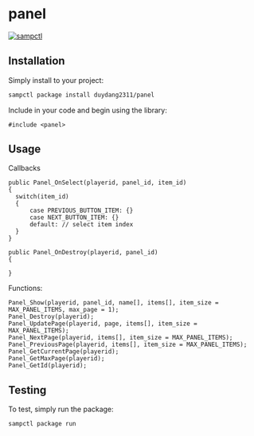 # panel

[![sampctl](https://img.shields.io/badge/sampctl-panel-2f2f2f.svg?style=for-the-badge)](https://github.com/duydang2311/panel)

<!--
Short description of your library, why it's useful, some examples, pictures or
videos. Link to your forum release thread too.

Remember: You can use "forumfmt" to convert this readme to forum BBCode!

What the sections below should be used for:

`## Installation`: Leave this section un-edited unless you have some specific
additional installation procedure.

`## Testing`: Whether your library is tested with a simple `main()` and `print`,
unit-tested, or demonstrated via prompting the player to connect, you should
include some basic information for users to try out your code in some way.

And finally, maintaining your version number`:

* Follow [Semantic Versioning](https://semver.org/)
* When you release a new version, update `VERSION` and `git tag` it
* Versioning is important for sampctl to use the version control features

Happy Pawning!
-->

## Installation

Simply install to your project:

```bash
sampctl package install duydang2311/panel
```

Include in your code and begin using the library:

```pawn
#include <panel>
```

## Usage

<!--
Write your code documentation or examples here. If your library is documented in
the source code, direct users there. If not, list your API and describe it well
in this section. If your library is passive and has no API, simply omit this
section.
-->

Callbacks

  ```pawn
  public Panel_OnSelect(playerid, panel_id, item_id)
  {
    switch(item_id)
    {
        case PREVIOUS_BUTTON_ITEM: {}
        case NEXT_BUTTON_ITEM: {}
        default: // select item index
    }
  }

  public Panel_OnDestroy(playerid, panel_id)
  {

  }
  ```

Functions:

  ```pawn
  Panel_Show(playerid, panel_id, name[], items[], item_size = MAX_PANEL_ITEMS, max_page = 1);
  Panel_Destroy(playerid);
  Panel_UpdatePage(playerid, page, items[], item_size = MAX_PANEL_ITEMS);
  Panel_NextPage(playerid, items[], item_size = MAX_PANEL_ITEMS);
  Panel_PreviousPage(playerid, items[], item_size = MAX_PANEL_ITEMS);
  Panel_GetCurrentPage(playerid);
  Panel_GetMaxPage(playerid);
  Panel_GetId(playerid);
  ```

## Testing

<!--
Depending on whether your package is tested via in-game "demo tests" or
y_testing unit-tests, you should indicate to readers what to expect below here.
-->

To test, simply run the package:

```bash
sampctl package run
```
